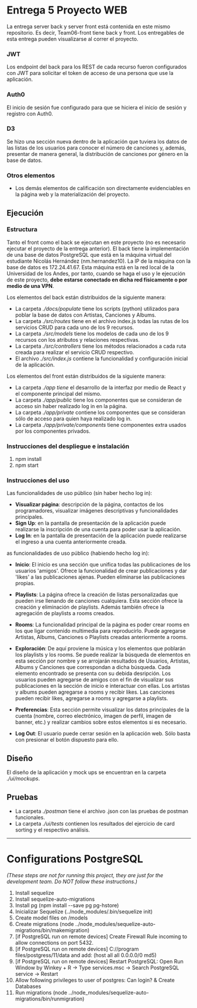 # Entrega 5 Proyecto WEB

La entrega server back y server front está contenida en este mismo repositorio. Es decir, Team06-front tiene back y front. Los entregables de esta entrega pueden visualizarse al correr el proyecto. 

### JWT

Los endpoint del back para los REST de cada recurso fueron configurados con JWT para solicitar el token de acceso de una persona que use la aplicación.

### Auth0

El inicio de sesión fue configurado para que se hiciera el inicio de sesión y registro con Auth0.

### D3

Se hizo una sección nueva dentro de la aplicación que tuviera los datos de las listas de los usuarios para conocer el número de canciones y, además, presentar de manera general, la distribución de canciones por género en la base de datos.

### Otros elementos

- Los demás elementos de calificación son directamente evidenciables en la página web y la materialización del proyecto.

## Ejecución

### Estructura

Tanto el front como el back se ejecutan en este proyecto (no es necesario ejecutar el proyecto de la entrega anterior). El back tiene la implementación de una base de datos PostgreSQL que está en la máquina virtual del estudiante Nicolás Hernández (nm.hernandez10). La IP de la máquina con la base de datos es 172.24.41.67. Esta máquina está en la red local de la Universidad de los Andes, por tanto, cuando se haga el uso y le ejecución de este proyecto, **debe estarse conectado en dicha red físicamente o por medio de una VPN**.

Los elementos del back están distribuidos de la siguiente manera:

- La carpeta *./docs/populate* tiene los scripts (python) utilizados para poblar la base de datos con Artistas, Canciones y Albums.
- La carpeta *./src/routes* tiene en el archivo index.js todas las rutas de los servicios CRUD para cada uno de los 9 recursos.
- La carpeta *./src/models* tiene los modelos de cada uno de los 9 recursos con los atributos y relaciones respectivas.
- La carpeta *./src/controllers* tiene los métodos relacionados a cada ruta creada para realizar el servicio CRUD respectivo.
- El archivo *./src/index.js* contiene la funcionalidad y configuración inicial de la aplicación.

Los elementos del front están distribuidos de la siguiente manera:

- La carpeta *./app tiene* el desarrollo de la interfaz por medio de React y el componente principal del mismo.
- La carpeta *./app/public* tiene los componentes que se consideran de acceso sin haber realizado log in en la página.
- La carpeta *./app/private* contiene los componentes que se consideran sólo de acceso para quien haya realizado log in.
- La carpeta *./app/private/components* tiene componentes extra usados por los componentes privados.

### Instrucciones del despliegue e instalación

1. npm install
2. npm start

### Instrucciones del uso

Las funcionalidades de uso público (sin haber hecho log in):

- **Visualizar página**: descripción de la página, contactos de los programadores, visualizar imágenes descriptivas y funcionalidades principales.
- **Sign Up**: en la pantalla de presentación de la aplicación puede realizarse la inscripción de una cuenta para poder usar la aplicación.
- **Log In**: en la pantalla de presentación de la aplicación puede realizarse el ingreso a una cuenta anteriormente creada.

as funcionalidades de uso público (habiendo hecho log in):

- **Inicio**: El inicio es una sección que unifica todas las publicaciones de los usuarios 'amigos'. Ofrece la funcionalidad de crear publicaciones
y dar 'likes' a las publicaciones ajenas. Pueden eliminarse las publicaciones propias.

- **Playlists**: La página ofrece la creación de listas personalizadas que pueden irse llenando de canciones cualquiera. Esta sección ofrece la creación y
eliminación de playlists. Además también ofrece la agregación de playlists a rooms creados.

- **Rooms**: La funcionalidad principal de la página es poder crear rooms en los que ligar contenido multimedia para reproducirlo. Puede agregarse Artistas,
Albums, Canciones o Playlists creadas anteriormente a rooms.

- **Exploración**: De aquí proviene la música y los elementos que poblarán los playlists y los rooms. Se puede realizar la búsqueda de elementos en esta sección
por nombre y se arrojarán resultados de Usuarios, Artistas, Albums y Canciones que correspondan a dicha búsqueda. Cada elemento encontrado se presenta con
su debida desripción. Los usuarios pueden agregarse de amigos con el fin de visualizar sus publicaciones en la sección de inicio e interactuar con ellas.
Los artistas y albums pueden agregarse a rooms y recibir likes. Las canciones pueden recibir likes, agregarse a rooms y agregarse a playlists.

- **Preferencias**: Esta sección permite visualizar los datos principales de la cuenta (nombre, correo electrónico, imagen de perfil, imagen de banner, etc.) y
realizar cambios sobre estos elementos si es necesario.

- **Log Out**: El usuario puede cerrar sesión en la aplicación web. Sólo basta con presionar el botón dispuesto para ello.

## Diseño

El diseño de la aplicación y mock ups se encuentran en la carpeta *./ui/mockups*.

## Pruebas

- La carpeta *./postman* tiene el archivo .json con las pruebas de postman funcionales.
- La carpeta *./ui/tests* contienen los resultados del ejercicio de card sorting y el respectivo análisis.

--------------------------------------------------------------------------------------------------------------------------------------------------------------------------------

# Configurations PostgreSQL

*(These steps are not for running this project, they are just for the development team. Do NOT follow these instructions.)*

1. Install sequelize
2. Install sequelize-auto-migrations
3. Install pg (npm install --save pg pg-hstore)
4. Inicializar Sequelize (../node_modules/.bin/sequelize init)
4. Create model files on /models
5. Create migrations (node ../node_modules/sequelize-auto-migrations/bin/makemigration)
6. [if PostgreSQL run on remote devices] Create Firewall Rule incoming to allow connections on port 5432.
7. [if PostgreSQL run on remote devices] C://program files/postgress/11/data and add: (host    all             all      0.0.0.0/0            md5)
8. [if PostgreSQL run on remote devices] Restart PostgreSQL: Open Run Window by Winkey + R -> Type services.msc -> Search PostgreSQL service -> Restart
9. Allow following privileges to user of postgres: Can login? & Create Databases
8. Run migrations (node ../node_modules/sequelize-auto-migrations/bin/runmigration)
